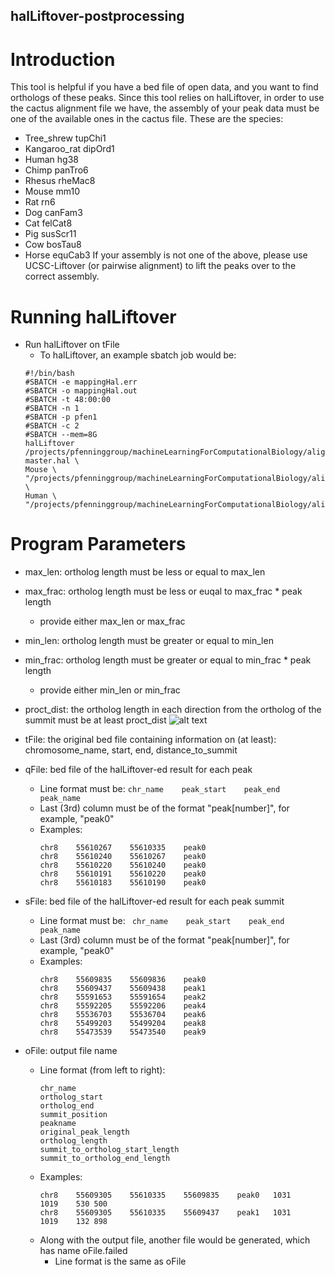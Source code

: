 ## halLiftover-postprocessing

# Introduction
This tool is helpful if you have a bed file of open data, and you want to find orthologs of these peaks. Since this tool relies on halLiftover, in order to use the cactus alignment file we have, the assembly of your peak data must be one of the available ones in the cactus file. These are the species:
* Tree_shrew tupChi1
* Kangaroo_rat dipOrd1
* Human hg38
* Chimp panTro6
* Rhesus rheMac8
* Mouse mm10
* Rat rn6
* Dog canFam3
* Cat felCat8
* Pig susScr11
* Cow bosTau8
* Horse equCab3
If your assembly is not one of the above, please use UCSC-Liftover (or pairwise alignment) to lift the peaks over to the correct assembly. 

# Running halLiftover 
* Run halLiftover on tFile 
	* To halLiftover, an example sbatch job would be:
	```
	#!/bin/bash
	#SBATCH -e mappingHal.err
	#SBATCH -o mappingHal.out
	#SBATCH -t 48:00:00
	#SBATCH -n 1
	#SBATCH -p pfen1
	#SBATCH -c 2
	#SBATCH --mem=8G
	halLiftover /projects/pfenninggroup/machineLearningForComputationalBiology/alignCactus/10plusway-master.hal \
	Mouse \
	"/projects/pfenninggroup/machineLearningForComputationalBiology/alignCactus/Cortex_AgeB_ATAC/Cortex_AgeB_ATAC_out_ppr.IDR0.1.filt.narrowPeak.summit" \
	Human \
	"/projects/pfenninggroup/machineLearningForComputationalBiology/alignCactus/Cortex_AgeB_ATAC/Cortex_AgeB_ATAC_out_ppr.IDR0.1.filt.toHuman.narrowPeak.summit"
	```

 

# Program Parameters 
* max_len: ortholog length must be less or equal to max_len
* max_frac: ortholog length must be less or euqal to max_frac * peak length 
	* provide either max_len or max_frac
* min_len: ortholog length must be greater or equal to min_len
* min_frac: ortholog length must be greater or equal to min_frac * peak length 
	* provide either min_len or min_frac
* proct_dist: the ortholog length in each direction from the ortholog of the summit must be at least proct_dist 
			![alt text](https://github.com/pfenninglab/multiple_alignment-python/blob/master/min_proct_dist.png)

* tFile: the original bed file containing information on (at least): chromosome_name, start, end, distance_to_summit
	

* qFile: bed file of the halLiftover-ed result for each peak 
	* Line format must be: ` chr_name    peak_start    peak_end    peak_name `
	* Last (3rd) column must be of the format "peak[number]", for example, "peak0"
	* Examples:
		```
		chr8	55610267	55610335	peak0
		chr8	55610240	55610267	peak0
		chr8	55610220	55610240	peak0
		chr8	55610191	55610220	peak0
		chr8	55610183	55610190	peak0 
		```

* sFile: bed file of the halLiftover-ed result for each peak summit
	* Line format must be: ` chr_name    peak_start    peak_end    peak_name`
	* Last (3rd) column must be of the format "peak[number]", for example, "peak0"
	* Examples:
		```
		chr8	55609835	55609836	peak0
		chr8	55609437	55609438	peak1
		chr8	55591653	55591654	peak2
		chr8	55592205	55592206	peak4
		chr8	55536703	55536704	peak6
		chr8	55499203	55499204	peak8
		chr8	55473539	55473540	peak9 
		```


* oFile: output file name
	* Line format (from left to right): 
		```
		chr_name 
		ortholog_start 
		ortholog_end 
		summit_position 
		peakname 
		original_peak_length 
		ortholog_length 
		summit_to_ortholog_start_length
		summit_to_ortholog_end_length
		```
	* Examples:
		```
		chr8	55609305	55610335	55609835	peak0	1031	1019	530	500
		chr8	55609305	55610335	55609437	peak1	1031	1019	132	898
		```
	* Along with the output file, another file would be generated, which has name oFile.failed 
		* Line format is the same as oFile 






